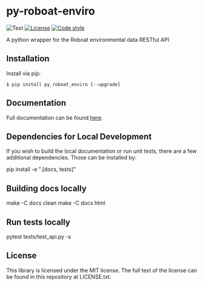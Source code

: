 # py-roboat-enviro

![Test](https://github.com/drewmee/py-roboat-enviro/workflows/Test/badge.svg)
[![License](https://img.shields.io/github/license/mashape/apistatus.svg)](https://github.com/drewmee/py-roboat-enviro/blob/master/LICENSE)
[![Code style](https://img.shields.io/badge/code%20style-black-000000.svg)](https://github.com/psf/black)

A python wrapper for the Roboat environmental data RESTful API

## Installation

Install via pip:

    $ pip install py_roboat_enviro [--upgrade]

## Documentation

  Full documentation can be found [here](https://py-roboat-enviro.readthedocs.io/).

## Dependencies for Local Development

If you wish to build the local documentation or run unit tests, there are a few additional dependencies. Those can be installed by:

pip install -e ".[docs, tests]"

## Building docs locally
make -C docs clean
make -C docs html

## Run tests locally
pytest tests/test_api.py -s

## License

This library is licensed under the MIT license. The full text of the license can be found in this repository at LICENSE.txt.
